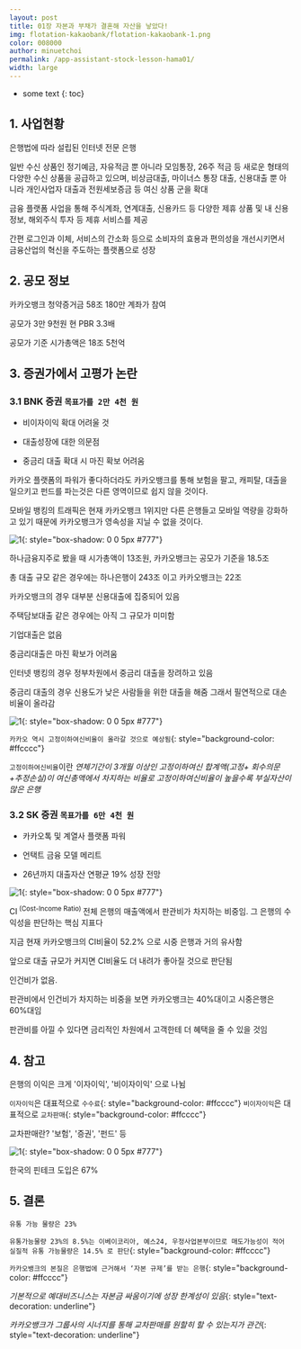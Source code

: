 ```yaml
---
layout: post
title: 01장 자본과 부채가 결혼해 자산을 낳았다!
img: flotation-kakaobank/flotation-kakaobank-1.png
color: 008000
author: minuetchoi
permalink: /app-assistant-stock-lesson-hama01/
width: large
---
```


* some text
{: toc}


## 1. 사업현황

은행법에 따라 설립된 인터넷 전문 은행

일반 수신 상품인 정기예금, 자유적금 뿐 아니라 모임통장, 26주 적금 등 새로운 형태의 다양한 수신 상품을 공급하고 있으며, 비상금대출, 마이너스 통장 대출, 신용대출 뿐 아니라 개인사업자 대출과 전원세보증금 등 여신 상품 군을 확대

금융 플랫폼 사업을 통해 주식계좌, 연계대출, 신용카드 등 다양한 제휴 상품 및 내 신용정보, 해외주식 투자 등 제휴 서비스를 제공

간편 로그인과 이체, 서비스의 간소화 등으로 소비자의 효용과 편의성을 개선시키면서 금융산업의 혁신을 주도하는 플랫폼으로 성장


## 2. 공모 정보

카카오뱅크 청약증거금 58조 180만 계좌가 참여 

공모가 3만 9천원 현 PBR 3.3배

공모가 기준 시가총액은 18조 5천억


## 3. 증권가에서 고평가 논란

### 3.1 BNK 증권 ``목표가를 2만 4천 원``

- 비이자이익 확대 어려울 것


- 대출성장에 대한 의문점


- 중금리 대출 확대 시 마진 확보 어려움



카카오 플랫폼의 파워가 좋다하더라도 카카오뱅크를 통해 보험을 팔고, 캐피탈, 대출을 일으키고 펀드를 파는것은 다른 영역이므로 쉽지 않을 것이다.

모바일 뱅킹의 트래픽은 현재 카카오뱅크 1위지만 다른 은행들고 모바일 역량을 강화하고 있기 때문에 카카오뱅크가 영속성을 지닐 수 없을 것이다.

![1]({{site.baseurl}}/images/flotation-kakaobank/flotation-kakaobank-2.png){: style="box-shadow: 0 0 5px #777"}

하나금융지주로 봤을 때 시가총액이 13조원, 카카오뱅크는 공모가 기준을 18.5조

총 대출 규모 같은 경우에는 하나은행이 243조 이고 카카오뱅크는 22조

카카오뱅크의 경우 대부분 신용대출에 집중되어 있음

주택담보대출 같은 경우에는 아직 그 규모가 미미함

기업대출은 없음

중금리대출은 마진 확보가 어려움

인터넷 뱅킹의 경우 정부차원에서 중금리 대출을 장려하고 있음

중금리 대출의 경우 신용도가 낮은 사람들을 위한 대출을 해줌 그래서 필연적으로 대손비율이 올라감

![1]({{site.baseurl}}/images/flotation-kakaobank/flotation-kakaobank-3.png){: style="box-shadow: 0 0 5px #777"}

``카카오 역시 고정이하여신비율이 올라갈 것으로 예상됨``{: style="background-color: #ffcccc"}

``고정이하여신비율``이란 *연체기간이 3개월 이상인 고정이하여신 합계액(고정+ 회수의문+추정손실)이 여신총액에서 차지하는 비율로 고정이하여신비율이 높을수록 부실자산이 많은 은행*

### 3.2 SK 증권 ``목표가를 6만 4천 원``

- 카카오톡 및 계열사 플랫폼 파워

- 언택트 금융 모델 메리트

- 26년까지 대출자산 연평균 19% 성장 전망


![1]({{site.baseurl}}/images/flotation-kakaobank/flotation-kakaobank-4.png){: style="box-shadow: 0 0 5px #777"}

CI<sup> (Cost-Income Ratio) </sup> 전체 은행의 매출액에서 판관비가 차지하는 비중임. 그 은행의 수익성을 판단하는 핵심 지표다

지금  현재 카카오뱅크의 CI비율이 52.2% 으로 시중 은행과 거의 유사함

앞으로 대출 규모가 커지면 CI비율도 더 내려가 좋아질 것으로 판단됨

인건비가 없음.

판관비에서 인건비가 차지하는 비중을 보면 카카오뱅크는 40%대이고 시중은행은 60%대임

판관비를 아낄 수 있다면 금리적인 차원에서 고객한테 더 혜택을 줄 수 있을 것임


## 4. 참고

은행의 이익은 크게 '이자이익', '비이자이익' 으로 나뉨

``이자이익``은 대표적으로 ``수수료``{: style="background-color: #ffcccc"}
``비이자이익``은 대표적으로 ``교차판매``{: style="background-color: #ffcccc"}

교차판매란? '보험', '증권', '펀드' 등 


![1]({{site.baseurl}}/images/flotation-kakaobank/flotation-kakaobank-5.png){: style="box-shadow: 0 0 5px #777"}

한국의 핀테크 도입은 67%

## 5. 결론

``유통 가능 물량은 23%`` 

``유통가능물량 23%의 8.5%는 이베이코리아, 예스24, 우정사업본부이므로 매도가능성이 적어 실질적 유통 가능물량은 14.5% 로 판단``{: style="background-color: #ffcccc"}

``카카오뱅크의 본질은 은행법에 근거해서 ‘자본 규제’를 받는 은행``{: style="background-color: #ffcccc"}

*기본적으로 예대비즈니스는 자본금 싸움이기에 성장 한계성이 있음*{: style="text-decoration: underline"}

*카카오뱅크가 그룹사의 시너지를 통해 교차판매를 원할히 할 수 있는지가 관건*{: style="text-decoration: underline"}